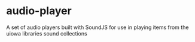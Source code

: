 audio-player
============

A set of audio players built with SoundJS for use in playing items from the uiowa libraries sound collections
